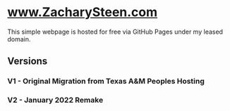 # www.ZacharySteen.com
This simple webpage is hosted for free via GitHub Pages under my leased domain.

## Versions
### V1 - Original Migration from Texas A&M Peoples Hosting
### V2 - January 2022 Remake